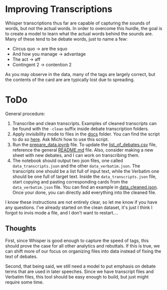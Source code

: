 # Improving Transcriptions
Whisper transcriptions thus far are capable of capturing the sounds of words, but not the actual words. In order to overcome this hurdle, the goal is to create a model to learn what the actual words behind the sounds are. Many of these tend to be debate words, just to name a few:  
* Circus quo -> are the squo
* And how you manage -> advantage
* The act -> aff
* Contingent 2 -> contention 2
  
As you may observe in the data, many of the tags are largely correct, but the contents of the card are are typically lost due to spreading.

# ToDo
General procedure:
1. Transcribe and clean transcripts. Examples of cleaned transcripts can be found with the `-clean` suffix inside debate transcription folders.
2. Apply invisibility mode to files in the [docs](./docs/) folder. You can find the script to do so [here](./invis_folder). Ask Michi how to use this script. 
3. Run the [prepare_data.ipynb](./prepare_data.ipynb) file. To update the [list_of_debates.csv](../list_of_debates.csv) file, reference the general [README.md](../README.md) file. Also, consider making a new sheet with new debates, and I can work on transcribing them.
4. The notebook should output two json files, one called `data_transcripts.json` and the other `data_verbatim.json`. The transcripts one should be a list full of input text, while the Verbatim one should be one full of target text. Inside the `data_transcripts.json` file, start copying and pasting corresponding cards from the `data_verbatim.json` file. You can find an example in [data_cleaned.json](./data_cleaned.json). Once your done, you can directly add everything into the cleaned file.

I know these instructions are not entirely clear, so let me know if you have any questions. I've already started on the clean dataset, it's just I think I forgot to invis mode a file, and I don't want to restart....

## Thoughts
First, since Whisper is good enough to capture the speed of tags, this should prove the case for all other analytics and rebuttals. If this is true, we can shift more of our focus on organizing files into data instead of fixing the text of debates.  

Second, that being said, we still need a model to put emphasis on debate terms that are used in later speeches. Since we have transcript files and Verbatim files, this tool should be easy enough to build, but just might require some time.